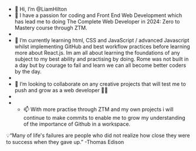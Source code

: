 - 👋 Hi, I’m @LiamHilton
- 👀 I have a passion for coding and Front End Web Development which has lead me to doing The Complete Web Developer in 2024: Zero to Mastery course through ZTM.
- 
- 🌱 I’m currently learning html, CSS and JavaScript / advanced Javascript whilst implementing GitHub and best workflow practices before learning more about React.js. Im am all about learning the foundations of any subject to my best ability and practising by doing. Rome was not built in a day but by courage to fail and learn we can all become better coders by the day.
- 
- 💞️ I’m looking to collaborate on any creative projects that will test me to push and grow as a web developer 👨‍💻
- 
- - 📫 With more practise through ZTM and my own projects i will continue to make commits to enable me to grow my understanding of the importance of Github in a workspace.
 
💡“Many of life's failures are people who did not realize how close they were to success when they gave up.”
-Thomas Edison 
<!---
LiamHilton/LiamHilton is a ✨ special ✨ repository because its `README.md` (this file) appears on your GitHub profile.
You can click the Preview link to take a look at your changes.
--->
